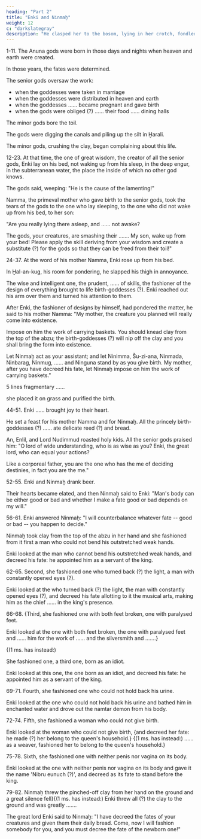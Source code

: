 ```yaml
---
heading: "Part 2"
title: "Enki and Ninmaḫ"
weight: 12
c: "darkslategray"
description: "He clasped her to the bosom, lying in her crotch, fondled her thighs, fondled her with the hand."
---
```





1-11. The Anuna gods were born in those days and nights when heaven and earth were created.

In those years, the fates were determined.

The senior gods oversaw the work:
- when the goddesses were taken in marriage
- when the goddesses were distributed in heaven and earth
- when the goddesses …… became pregnant and gave birth
- when the gods were obliged (?) …… their food …… dining halls

The minor gods bore the toil.

The gods were digging the canals and piling up the silt in Ḫarali.

The minor gods, crushing the clay, began complaining about this life.


12-23. At that time, the one of great wisdom, the creator of all the senior gods, Enki lay on his bed, not waking up from his sleep, in the deep engur, in the subterranean water, the place the inside of which no other god knows. 

The gods said, weeping: "He is the cause of the lamenting!" 

Namma, the primeval mother who gave birth to the senior gods, took the tears of the gods to the one who lay sleeping, to the one who did not wake up from his bed, to her son: 

"Are you really lying there asleep, and …… not awake? 

The gods, your creatures, are smashing their ……. My son, wake up from your bed! Please apply the skill deriving from your wisdom and create a substitute (?) for the gods so that they can be freed from their toil!"


24-37. At the word of his mother Namma, Enki rose up from his bed. 

In Ḫal-an-kug, his room for pondering, he slapped his thigh in annoyance. 

The wise and intelligent one, the prudent, …… of skills, the fashioner of the design of everything brought to life birth-goddesses (?). Enki reached out his arm over them and turned his attention to them.

After Enki, the fashioner of designs by himself, had pondered the matter, he said to his mother Namma: "My mother, the creature you planned will really come into existence. 

Impose on him the work of carrying baskets. You should knead clay from the top of the abzu; the birth-goddesses (?) will nip off the clay and you shall bring the form into existence. 

Let Ninmaḫ act as your assistant; and let Ninimma, Šu-zi-ana, Ninmada, Ninbarag, Ninmug, …… and Ninguna stand by as you give birth. My mother, after you have decreed his fate, let Ninmaḫ impose on him the work of carrying baskets."


5 lines fragmentary …… 

she placed it on grass and purified the birth.


44-51. Enki …… brought joy to their heart. 

He set a feast for his mother Namma and for Ninmaḫ. All the princely birth-goddesses (?) …… ate delicate reed (?) and bread. 

An, Enlil, and Lord Nudimmud roasted holy kids. All the senior gods praised him: "O lord of wide understanding, who is as wise as you? Enki, the great lord, who can equal your actions? 

Like a corporeal father, you are the one who has the me of deciding destinies, in fact you are the me."


52-55. Enki and Ninmaḫ drank beer.

Their hearts became elated, and then Ninmaḫ said to Enki: "Man's body can be either good or bad and whether I make a fate good or bad depends on my will."


56-61. Enki answered Ninmaḫ: "I will counterbalance whatever fate -- good or bad -- you happen to decide." 

Ninmaḫ took clay from the top of the abzu in her hand and she fashioned from it first a man who could not bend his outstretched weak hands. 

Enki looked at the man who cannot bend his outstretched weak hands, and decreed his fate: he appointed him as a servant of the king.


62-65. Second, she fashioned one who turned back (?) the light, a man with constantly opened eyes (?). 

Enki looked at the who turned back (?) the light, the man with constantly opened eyes (?), and decreed his fate allotting to it the musical arts, making him as the chief …… in the king's presence.


66-68. {Third, she fashioned one with both feet broken, one with paralysed feet. 

Enki looked at the one with both feet broken, the one with paralysed feet and …… him for the work of …… and the silversmith and …….} 

{(1 ms. has instead:) 

She fashioned one, a third one, born as an idiot. 

Enki looked at this one, the one born as an idiot, and decreed his fate: he appointed him as a servant of the king.


69-71. Fourth, she fashioned one who could not hold back his urine. 

Enki looked at the one who could not hold back his urine and bathed him in enchanted water and drove out the namtar demon from his body.


72-74. Fifth, she fashioned a woman who could not give birth. 

Enki looked at the woman who could not give birth, {and decreed her fate: he made (?) her belong to the queen's household.} {(1 ms. has instead:) …… as a weaver, fashioned her to belong to the queen's household.}


75-78. Sixth, she fashioned one with neither penis nor vagina on its body. 

Enki looked at the one with neither penis nor vagina on its body and gave it the name 'Nibru eunuch (?)', and decreed as its fate to stand before the king.


79-82. Ninmaḫ threw the pinched-off clay from her hand on the ground and a great silence fell}{(1 ms. has instead:) Enki threw all (?) the clay to the ground and was greatly ……. 

The great lord Enki said to Ninmaḫ: "I have decreed the fates of your creatures and given them their daily bread. Come, now I will fashion somebody for you, and you must decree the fate of the newborn one!"

